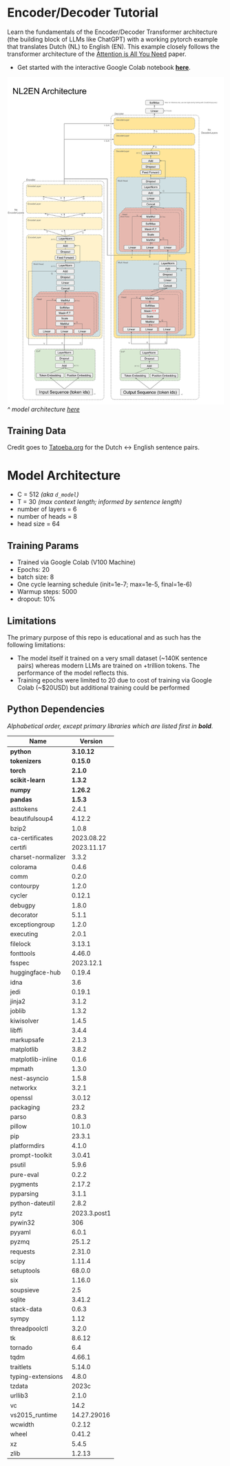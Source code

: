 
# Encoder/Decoder Tutorial

Learn the fundamentals of the Encoder/Decoder Transformer architecture (the building block of LLMs like ChatGPT) with a working pytorch example that translates Dutch (NL) to English (EN). This example closely follows the transformer architecture of the [Attention is All You Need](https://arxiv.org/abs/1706.03762) paper.
 
- Get started with the interactive Google Colab notebook [**here**](https://colab.research.google.com/drive/1I-IFQvNW-PLEcDT3WeIX0OSgbExYcE6k#scrollTo=6fb3ba33-3de6-468c-a070-04886cb4329a).

![architecture](architecture.svg)
*^ model architecture [here](https://docs.google.com/presentation/d/1sRWV0hxIgL8ZNyrqV_jz7vX5l815RJI5l_KlXoVJHAQ/edit#slide=id.g29d8fe39d9a_0_0)*

## Training Data

Credit goes to [Tatoeba.org](https://tatoeba.org/en/downloads) for the Dutch <-> English sentence pairs.

# Model Architecture
- C = 512 *(aka `d_model`)*
- T = 30  *(max context length; informed by sentence length)*
- number of layers = 6
- number of heads = 8
- head size = 64

## Training Params
- Trained via Google Colab (V100 Machine)
- Epochs: 20 
- batch size: 8
- One cycle learning schedule (init=1e-7; max=1e-5, final=1e-6)
- Warmup steps: 5000
- dropout: 10%

## Limitations
The primary purpose of this repo is educational and as such has the following limitations:
- The model itself it trained on a very small dataset (~140K sentence pairs) whereas modern LLMs are trained on +trillion tokens.  The performance of the model reflects this.
- Training epochs were limited to 20 due to cost of training via Google Colab (~$20USD) but additional training could be performed 

## Python Dependencies
*Alphabetical order, except primary libraries which are listed first in **bold**.*

| Name | Version |
| --- | ----------- |
| **python** | **3.10.12** |
| **tokenizers** | **0.15.0** |
| **torch** | **2.1.0** |
| **scikit-learn** | **1.3.2** |
| **numpy** | **1.26.2** |
| **pandas** | **1.5.3** |
| asttokens | 2.4.1 |
| beautifulsoup4 | 4.12.2 |
| bzip2 | 1.0.8 |
| ca-certificates | 2023.08.22 |
| certifi | 2023.11.17 |
| charset-normalizer | 3.3.2 |
| colorama | 0.4.6 |
| comm | 0.2.0 |
| contourpy | 1.2.0 |
| cycler | 0.12.1 |
| debugpy | 1.8.0 |
| decorator | 5.1.1 |
| exceptiongroup | 1.2.0 |
| executing | 2.0.1 |
| filelock | 3.13.1 |
| fonttools | 4.46.0 |
| fsspec | 2023.12.1 |
| huggingface-hub | 0.19.4 |
| idna | 3.6 |
| jedi | 0.19.1 |
| jinja2 | 3.1.2 |
| joblib | 1.3.2 |
| kiwisolver | 1.4.5 |
| libffi | 3.4.4 |
| markupsafe | 2.1.3 |
| matplotlib | 3.8.2 |
| matplotlib-inline | 0.1.6 |
| mpmath | 1.3.0 |
| nest-asyncio | 1.5.8 |
| networkx | 3.2.1 |
| openssl | 3.0.12 |
| packaging | 23.2 |
| parso | 0.8.3 |
| pillow | 10.1.0 |
| pip | 23.3.1 |
| platformdirs | 4.1.0 |
| prompt-toolkit | 3.0.41 |
| psutil | 5.9.6 |
| pure-eval | 0.2.2 |
| pygments | 2.17.2 |
| pyparsing | 3.1.1 |
| python-dateutil | 2.8.2 |
| pytz | 2023.3.post1 |
| pywin32 | 306 |
| pyyaml | 6.0.1 |
| pyzmq | 25.1.2 |
| requests | 2.31.0 |
| scipy | 1.11.4 |
| setuptools | 68.0.0 |
| six | 1.16.0 |
| soupsieve | 2.5 |
| sqlite | 3.41.2 |
| stack-data | 0.6.3 |
| sympy | 1.12 |
| threadpoolctl | 3.2.0 |
| tk | 8.6.12 |
| tornado | 6.4 |
| tqdm | 4.66.1 |
| traitlets | 5.14.0 |
| typing-extensions | 4.8.0 |
| tzdata | 2023c |
| urllib3 | 2.1.0 |
| vc | 14.2 |
| vs2015_runtime | 14.27.29016 |
| wcwidth | 0.2.12 |
| wheel | 0.41.2 |
| xz | 5.4.5 |
| zlib | 1.2.13 |